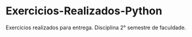 # Exercicios-Realizados-Python
Exercícios realizados para entrega. Disciplina 2° semestre de faculdade.
